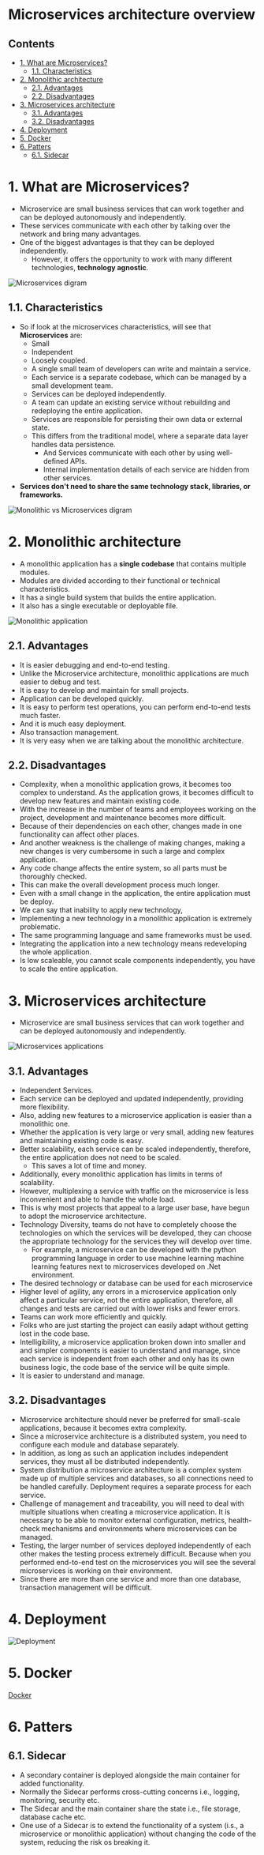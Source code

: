# Microservices architecture overview <!-- omit in toc -->

## Contents <!-- omit in toc -->

- [1. What are Microservices?](#1-what-are-microservices)
  - [1.1. Characteristics](#11-characteristics)
- [2. Monolithic architecture](#2-monolithic-architecture)
  - [2.1. Advantages](#21-advantages)
  - [2.2. Disadvantages](#22-disadvantages)
- [3. Microservices architecture](#3-microservices-architecture)
  - [3.1. Advantages](#31-advantages)
  - [3.2. Disadvantages](#32-disadvantages)
- [4. Deployment](#4-deployment)
- [5. Docker](#5-docker)
- [6. Patters](#6-patters)
  - [6.1. Sidecar](#61-sidecar)

# 1. What are Microservices?

- Microservice are small business services that can work together and can be deployed autonomously and independently.
- These services communicate with each other by talking over the network and bring many advantages.
- One of the biggest advantages is that they can be deployed independently.
  - However, it offers the opportunity to work with many different technologies, **technology agnostic**.

![Microservices digram](/Images/MicroservicesArchitectureDiagram.png)

## 1.1. Characteristics

- So if look at the microservices characteristics, will see that **Microservices** are:
  - Small
  - Independent
  - Loosely coupled.
  - A single small team of developers can write and maintain a service.
  - Each service is a separate codebase, which can be managed by a small development team.
  - Services can be deployed independently.
  - A team can update an existing service without rebuilding and redeploying the entire application.
  - Services are responsible for persisting their own data or external state.
  - This differs from the traditional model, where a separate data layer handles data persistence.
    - And Services communicate with each other by using well-defined APIs.
    - Internal implementation details of each service are hidden from other services.
- **Services don't need to share the same technology stack, libraries, or frameworks.**

![Monolithic vs Microservices digram](/Images/MonolithicVsMicroservicesDiagram.png)

# 2. Monolithic architecture

- A monolithic application has a **single codebase** that contains multiple modules.
- Modules are divided according to their functional or technical characteristics.
- It has a single build system that builds the entire application.
- It also has a single executable or deployable file.

![Monolithic application](/Images/ExampleMonolithicApplication.png)

## 2.1. Advantages

- It is easier debugging and end-to-end testing.
- Unlike the Microservice architecture, monolithic applications are much easier to debug and test.
- It is easy to develop and maintain for small projects.
- Application can be developed quickly.
- It is easy to perform test operations, you can perform end-to-end tests much faster.
- And it is much easy deployment.
- Also transaction management.
- It is very easy when we are talking about the monolithic architecture.

## 2.2. Disadvantages

- Complexity, when a monolithic application grows, it becomes too complex to understand. As the application grows, it becomes difficult to develop new features and maintain existing code.
- With the increase in the number of teams and employees working on the project, development and maintenance becomes more difficult.
- Because of their dependencies on each other, changes made in one functionality can affect other places.
- And another weakness is the challenge of making changes, making a new changes is very cumbersome in such a large and complex application.
- Any code change affects the entire system, so all parts must be thoroughly checked.
- This can make the overall development process much longer.
- Even with a small change in the application, the entire application must be deploy.
- We can say that inability to apply new technology,
- Implementing a new technology in a monolithic application is extremely problematic.
- The same programming language and same frameworks must be used.
- Integrating the application into a new technology means redeveloping the whole application.
- Is low scaleable, you cannot scale components independently, you have to scale the entire application.

# 3. Microservices architecture

- Microservice are small business services that can work together and can be deployed autonomously and independently.

![Microservices applications](Images/ExampleMicroservices.png)

## 3.1. Advantages

- Independent Services.
- Each service can be deployed and updated independently, providing more flexibility.
- Also, adding new features to a microservice application is easier than a monolithic one.
- Whether the application is very large or very small, adding new features and maintaining existing code is easy.
- Better scalability, each service can be scaled independently, therefore, the entire application does not need to be scaled.
  - This saves a lot of time and money.
- Additionally, every monolithic application has limits in terms of scalability.
- However, multiplexing a service with traffic on the microservice is less inconvenient and able to handle the whole load.
- This is why most projects that appeal to a large user base, have begun to adopt the microservice architecture.
- Technology Diversity, teams do not have to completely choose the technologies on which the services will be developed, they can choose the appropriate technology for the services they will develop over time.
  - For example, a microservice can be developed with the python programming language in order to use machine learning machine learning features next to microservices developed on .Net environment.
- The desired technology or database can be used for each microservice
- Higher level of agility, any errors in a microservice application only affect a particular service, not the entire application, therefore, all changes and tests are carried out with lower risks and fewer errors.
- Teams can work more efficiently and quickly.
- Folks who are just starting the project can easily adapt without getting lost in the code base.
- Intelligibility, a microservice application broken down into smaller and and simpler components is easier to understand and manage, since each service is independent from each other and only has its own business logic, the code base of the service will be quite simple.
- It is easier to understand and manage.

## 3.2. Disadvantages

- Microservice architecture should never be preferred for small-scale applications, because it becomes extra complexity.
- Since a microservice architecture is a distributed system, you need to configure each module and database separately.
- In addition, as long as such an application includes independent services, they must all be distributed independently.
- System distribution a microservice architecture is a complex system made up of multiple services and databases, so all connections need to be handled carefully. Deployment requires a separate process for each service.
- Challenge of management and traceability, you will need to deal with multiple situations when creating a microservice application. It is necessary to be able to monitor external configuration, metrics, health-check mechanisms and environments where microservices can be managed.
- Testing, the larger number of services deployed independently of each other makes the testing process extremely difficult. Because when you performed end-to-end test on the microservices you will see the several microservices is working on their environment.
- Since there are more than one service and more than one database, transaction management will be difficult.

# 4. Deployment

![Deployment](/Images/DeploymentMonolithicVsMicroservicesDiagram.png)

# 5. Docker

[Docker](https://github.com/jeftegoes/DockerOverviewAndCommands)

# 6. Patters

## 6.1. Sidecar

- A secondary container is deployed alongside the main container for added functionality.
- Normally the Sidecar performs cross-cutting concerns i.e., logging, monitoring, security etc.
- The Sidecar and the main container share the state i.e., file storage, database cache etc.
- One use of a Sidecar is to extend the functionality of a system (i.s., a microservice or monolithic application) without changing the code of the system, reducing the risk os breaking it.
